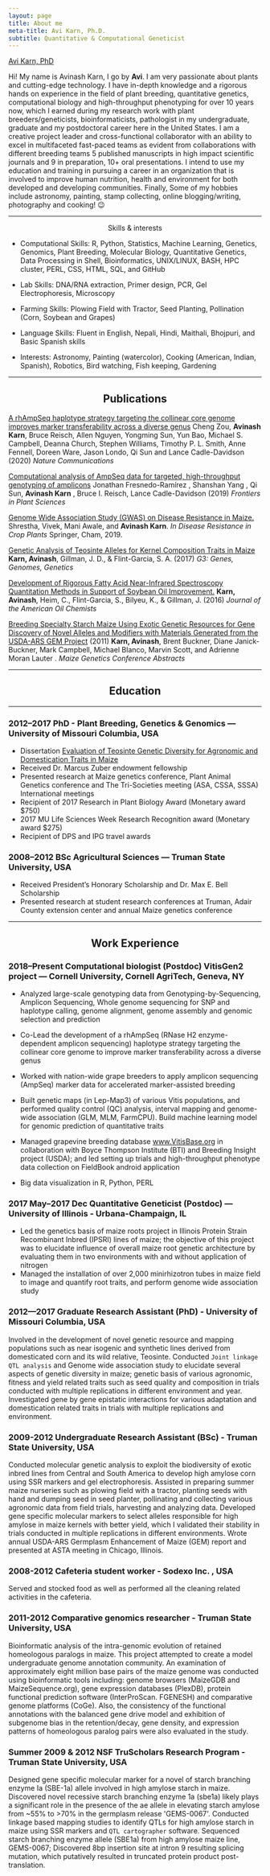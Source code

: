 ```yaml
---
layout: page
title: About me
meta-title: Avi Karn, Ph.D.
subtitle: Quantitative & Computational Geneticist
---
```

<div id="aboutme-section">

<div class="LI-profile-badge"  data-version="v1" data-size="large" data-locale="en_US" data-type="horizontal" data-theme="light" data-vanity="avikarn"><a class="LI-simple-link" href='https://www.linkedin.com/in/avikarn?trk=profile-badge'>Avi Karn, PhD</a>
</div>

 
<script type="text/javascript" src="https://platform.linkedin.com/badges/js/profile.js" async defer></script>

<p class="about-text">
<span class="fa fa-briefcase about-icon"></span>
  Hi! My name is Avinash Karn, I go by <strong>Avi</strong>. I am very passionate about plants and cutting-edge technology. I have in-depth knowledge and a rigorous hands on experience in the field of plant breeding, quantitative genetics, computational biology and high-throughput phenotyping for over 10 years now, which I earned during my research work with plant breeders/geneticists, bioinformaticists, pathologist in my undergraduate, graduate and my postdoctoral career here in the United States. I am a creative project leader and cross-functional collaborator with an ability to excel in multifaceted fast-paced teams as evident from collaborations with different breeding teams 5 published manuscripts in high impact scientific journals and 9 in preparation, 10+ oral presentations. I intend to use my education and training in pursuing a career in an organization that is involved to improve human nutrition, health and environment for both developed and developing communities. Finally, Some of my hobbies include astronomy, painting, stamp collecting, online blogging/writing, photography and cooking! 😉
</p>

<hr>
<center>Skills & interests</center>
</hr>

- Computational Skills: R, Python, Statistics, Machine Learning, Genetics, Genomics, Plant Breeding, Molecular Biology, Quantitative Genetics, Data Processing in Shell, Bioinformatics, UNIX/LINUX, BASH, HPC cluster, PERL, CSS, HTML, SQL, and GitHub

-	Lab Skills: DNA/RNA extraction, Primer design, PCR, Gel Electrophoresis, Microscopy

-	Farming Skills: Plowing Field with Tractor, Seed Planting, Pollination (Corn, Soybean and Grapes)

-	Language Skills: Fluent in English, Nepali, Hindi, Maithali, Bhojpuri, and Basic Spanish skills

-	Interests: Astronomy, Painting (watercolor), Cooking (American, Indian, Spanish), Robotics, Bird watching, Fish keeping, Gardening

<hr>
<center> <h2> Publications </h2> </center> 
</hr>

<a href="https://www.nature.com/articles/s41467-019-14280-1"> A rhAmpSeq haplotype strategy targeting the collinear core genome improves marker transferability across a diverse genus</a>
Cheng Zou, __Avinash Karn__, Bruce Reisch, Allen Nguyen, Yongming Sun, Yun Bao, Michael S. Campbell, Deanna Church, Stephen Williams, Timothy P. L. Smith, Anne Fennell, Doreen Ware, Jason Londo, Qi Sun and Lance Cadle-Davidson
(2020) *Nature Communications*

<a href="https://www.frontiersin.org/articles/10.3389/fpls.2019.00599/full">Computational analysis of AmpSeq data for targeted, high-throughput genotyping of amplicons</a>
Jonathan Fresnedo-Ramírez , Shanshan Yang , Qi Sun, **Avinash Karn** , Bruce I. Reisch, Lance Cadle-Davidson (2019)
*Frontiers in Plant Sciences*

<a href="https://link.springer.com/chapter/10.1007/978-3-030-20728-1_6">Genome Wide Association Study (GWAS) on Disease Resistance in Maize. </a> Shrestha, Vivek, Mani Awale, and **Avinash Karn**. *In Disease Resistance in Crop Plants* Springer, Cham, 2019.

<a href="https://www.g3journal.org/content/7/4/1157.abstract"> Genetic Analysis of Teosinte Alleles for Kernel Composition Traits in Maize</a> **Karn, Avinash**, Gillman, J. D., & Flint-Garcia, S. A. (2017) 
*G3: Genes, Genomes, Genetics*

<a href="https://link.springer.com/article/10.1007/s11746-016-2916-4"> Development of Rigorous Fatty Acid Near-Infrared Spectroscopy Quantitation Methods in Support of Soybean Oil Improvement.</a>
**Karn, Avinash**, Heim, C., Flint-Garcia, S., Bilyeu, K., & Gillman, J. (2016)
*Journal of the American Oil Chemists*

<a href="https://www.ars.usda.gov/research/publications/publication/?seqNo115=263955">Breeding Specialty Starch Maize Using Exotic Genetic Resources for Gene Discovery of Novel Alleles and Modifiers with Materials Generated from the USDA-ARS GEM Project</a>  (2011)
**Karn, Avinash**, Brent Buckner, Diane Janick-Buckner, Mark Campbell, Michael Blanco, Marvin Scott, and Adrienne Moran Lauter .
*Maize Genetics Conference Abstracts*

<hr>
<center> <h2> Education </h2> </center> 
<hr/>

### 2012–2017 PhD - Plant Breeding, Genetics & Genomics — University of Missouri Columbia, USA
- Dissertation <a href="https://mospace.umsystem.edu/xmlui/handle/10355/61937">Evaluation of Teosinte Genetic Diversity for Agronomic and Domestication Traits in Maize</a>
- Received Dr. Marcus Zuber endowment fellowship
- Presented research at Maize genetics conference, Plant Animal Genetics conference and The Tri-Societies meeting (ASA, CSSA, SSSA) International meetings
- Recipient of 2017 Research in Plant Biology Award (Monetary award $750)
- 2017 MU Life Sciences Week Research Recognition award (Monetary award $275)
- Recipient of DPS and IPG travel awards

### 2008–2012 BSc Agricultural Sciences — Truman State University, USA
- Received President’s Honorary Scholarship and Dr. Max E. Bell Scholarship
- Presented research at student research conferences at Truman, Adair County extension center and annual Maize genetics conference

<hr>
<center> <h2> Work Experience </h2> </center>
</hr>

### 2018–Present Computational biologist (Postdoc) VitisGen2 project — Cornell University, Cornell AgriTech, Geneva, NY

 - Analyzed large-scale genotyping data from Genotyping-by-Sequencing, Amplicon Sequencing, Whole genome sequencing for SNP and haplotype calling, genome alignment, genome assembly and genomic selection and prediction

- Co-Lead the development of a rhAmpSeq (RNase H2 enzyme-dependent amplicon sequencing) haplotype strategy targeting the collinear core genome to improve marker transferability across a diverse genus

- Worked with nation-wide grape breeders to apply amplicon sequencing (AmpSeq) marker data for accelerated marker-assisted breeding

- Built genetic maps (in Lep-Map3) of various Vitis populations, and performed quality control (QC) analysis, interval mapping and genome-wide association (GLM, MLM, FarmCPU). Build machine learning model for genomic prediction of quantitative traits

- Managed grapevine breeding database www.VitisBase.org in collaboration with Boyce Thompson Institute (BTI) and Breeding Insight project (USDA); and led setting up trials and high-throughput phenotype data collection on FieldBook android application

- Big data visualization in R, Python, PERL

### 2017 May–2017 Dec Quantitative Geneticist (Postdoc) — University of Illinois - Urbana-Champaign, IL

- Led the genetics basis of maize roots project in Illinois Protein Strain Recombinant Inbred (IPSRI) lines of maize; the objective of this project was to elucidate influence of overall maize root genetic architecture by evaluating them in two environments with and without application of nitrogen
- Managed the installation of over 2,000 minirhizotron tubes in maize field to image and quantify root traits, and perform genome wide association study

### 2012—2017 Graduate Research Assistant (PhD) - University of Missouri Columbia, USA

Involved in the development of novel genetic resource and mapping populations such as near isogenic and synthetic lines derived from domesticated corn and its wild relative, Teosinte. Conducted `Joint linkage QTL analysis` and Genome wide association study to elucidate several aspects of genetic diversity in maize; genetic basis of various agronomic, fitness and yield related traits such as seed quality and composition in trials conducted with multiple replications in different environment and year. Investigated gene by gene epistatic interactions for various adaptation and domestication related traits in trials with multiple replications and environment.

### 2009-2012 Undergraduate Research Assistant (BSc) - Truman State University, USA
Conducted molecular genetic analysis to exploit the biodiversity of exotic inbred lines from Central and South America to develop high amylose corn using SSR markers and gel electrophoresis. Assisted in preparing summer maize nurseries such as plowing field with a tractor, planting seeds with hand and dumping seed in seed planter, pollinating and collecting various agronomic data from field trials, harvesting and analyzing data. Developed gene specific molecular markers to select alleles responsible for high amylose in maize kernels with better yield, which I validated their stability in trials conducted in multiple replications in different environments. Wrote annual USDA-ARS Germplasm Enhancement of Maize (GEM) report and presented at ASTA meeting in Chicago, Illinois. 

### 2008-2012 Cafeteria student worker - Sodexo Inc. , USA
Served and stocked food as well as performed all the cleaning related activities in the cafeteria.

### 2011-2012 Comparative genomics researcher - Truman State University, USA
Bioinformatic analysis of the intra-genomic evolution of retained homeologous paralogs in maize. This project attempted to create a model undergraduate genome annotation community. An examination of approximately eight million base pairs of the maize genome was conducted using bioinformatic tools including: genome browsers (MaizeGDB and MaizeSequence.org), gene expression databases (PlexDB), protein functional prediction software (InterProScan. FGENESH) and comparative genome platforms (CoGe). Also, the consistency of the functional annotations with the balanced gene drive model and exhibition of subgenome bias in the retention/decay, gene density, and expression patterns of homeologous paralog pairs were also evaluated in the study.

### Summer 2009 & 2012 NSF TruScholars Research Program - Truman State University, USA
Designed gene specific molecular marker for a novel of starch branching enzyme Ia (SBE-1a) allele involved in high amylose starch in maize. Discovered novel recessive starch branching enzyme 1a (sbe1a) likely plays a significant role in the presence of the ae allele in elevating starch amylose from ~55% to >70% in the germplasm release 'GEMS-0067'. Conducted linkage based mapping studies to identify QTLs for high amylose starch in maize using SSR markers and `QTL cartographer` software. Sequenced starch branching enzyme allele (SBE1a) from high amylose maize line, GEMS-0067; Discovered 8bp insertion site at intron 9 resulting splicing mutation, which putatively resulted in truncated protein product post-translation.


<!--- Google--->
<script>
     (adsbygoogle = window.adsbygoogle || []).push({
          google_ad_client: "ca-pub-5126027065024936",
          enable_page_level_ads: true
     });
</script>

<!-- Global site tag (gtag.js) - Google Analytics -->
<script async src="https://www.googletagmanager.com/gtag/js?id=UA-123359651-1"></script>
<script>
  window.dataLayer = window.dataLayer || [];
  function gtag(){dataLayer.push(arguments);}
  gtag('js', new Date());
  gtag('config', 'UA-123359651-1');
</script>
<script async src="//pagead2.googlesyndication.com/pagead/js/adsbygoogle.js"></script>
